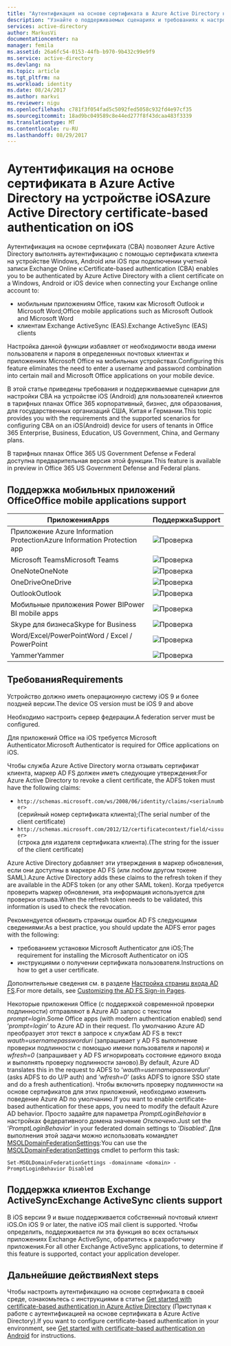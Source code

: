```yaml
---
title: "Аутентификация на основе сертификата в Azure Active Directory на устройстве iOS | Документация Майкрософт"
description: "Узнайте о поддерживаемых сценариях и требованиях к настройке аутентификации на основе сертификата в решениях на устройствах iOS."
services: active-directory
author: MarkusVi
documentationcenter: na
manager: femila
ms.assetid: 26a6fc54-0153-44fb-b970-9b432c99e9f9
ms.service: active-directory
ms.devlang: na
ms.topic: article
ms.tgt_pltfrm: na
ms.workload: identity
ms.date: 08/24/2017
ms.author: markvi
ms.reviewer: nigu
ms.openlocfilehash: c781f3f054fad5c5092fed5058c932fd4e97cf35
ms.sourcegitcommit: 18ad9bc049589c8e44ed277f8f43dcaa483f3339
ms.translationtype: MT
ms.contentlocale: ru-RU
ms.lasthandoff: 08/29/2017
---
```

# <a name="azure-active-directory-certificate-based-authentication-on-ios"></a><span data-ttu-id="178ec-103">Аутентификация на основе сертификата в Azure Active Directory на устройстве iOS</span><span class="sxs-lookup"><span data-stu-id="178ec-103">Azure Active Directory certificate-based authentication on iOS</span></span>

<span data-ttu-id="178ec-104">Аутентификация на основе сертификата (CBA) позволяет Azure Active Directory выполнять аутентификацию с помощью сертификата клиента на устройстве Windows, Android или iOS при подключении учетной записи Exchange Online к:</span><span class="sxs-lookup"><span data-stu-id="178ec-104">Certificate-based authentication (CBA) enables you to be authenticated by Azure Active Directory with a client certificate on a Windows, Android or iOS device when connecting your Exchange online account to:</span></span> 

* <span data-ttu-id="178ec-105">мобильным приложениям Office, таким как Microsoft Outlook и Microsoft Word;</span><span class="sxs-lookup"><span data-stu-id="178ec-105">Office mobile applications such as Microsoft Outlook and Microsoft Word</span></span>   
* <span data-ttu-id="178ec-106">клиентам Exchange ActiveSync (EAS).</span><span class="sxs-lookup"><span data-stu-id="178ec-106">Exchange ActiveSync (EAS) clients</span></span> 

<span data-ttu-id="178ec-107">Настройка данной функции избавляет от необходимости ввода имени пользователя и пароля в определенных почтовых клиентах и приложениях Microsoft Office на мобильных устройствах.</span><span class="sxs-lookup"><span data-stu-id="178ec-107">Configuring this feature eliminates the need to enter a username and password combination into certain mail and Microsoft Office applications on your mobile device.</span></span> 

<span data-ttu-id="178ec-108">В этой статье приведены требования и поддерживаемые сценарии для настройки CBA на устройстве iOS (Android) для пользователей клиентов в тарифных планах Office 365 корпоративный, бизнес, для образования, для государственных организаций США, Китая и Германии.</span><span class="sxs-lookup"><span data-stu-id="178ec-108">This topic provides you with the requirements and the supported scenarios for configuring CBA on an iOS(Android) device for users of tenants in Office 365 Enterprise, Business, Education, US Government, China, and Germany plans.</span></span>

<span data-ttu-id="178ec-109">В тарифных планах Office 365 US Government Defense и Federal доступна предварительная версия этой функции.</span><span class="sxs-lookup"><span data-stu-id="178ec-109">This feature is available in preview in Office 365 US Government Defense and Federal plans.</span></span>




## <a name="office-mobile-applications-support"></a><span data-ttu-id="178ec-110">Поддержка мобильных приложений Office</span><span class="sxs-lookup"><span data-stu-id="178ec-110">Office mobile applications support</span></span>

| <span data-ttu-id="178ec-111">Приложения</span><span class="sxs-lookup"><span data-stu-id="178ec-111">Apps</span></span> | <span data-ttu-id="178ec-112">Поддержка</span><span class="sxs-lookup"><span data-stu-id="178ec-112">Support</span></span> |
| --- | --- |
| <span data-ttu-id="178ec-113">Приложение Azure Information Protection</span><span class="sxs-lookup"><span data-stu-id="178ec-113">Azure Information Protection app</span></span> |![Проверка][1] |
| <span data-ttu-id="178ec-115">Microsoft Teams</span><span class="sxs-lookup"><span data-stu-id="178ec-115">Microsoft Teams</span></span> |![Проверка][1] |
| <span data-ttu-id="178ec-117">OneNote</span><span class="sxs-lookup"><span data-stu-id="178ec-117">OneNote</span></span> |![Проверка][1] |
| <span data-ttu-id="178ec-119">OneDrive</span><span class="sxs-lookup"><span data-stu-id="178ec-119">OneDrive</span></span> |![Проверка][1] |
| <span data-ttu-id="178ec-121">Outlook</span><span class="sxs-lookup"><span data-stu-id="178ec-121">Outlook</span></span> |![Проверка][1] |
| <span data-ttu-id="178ec-123">Мобильные приложения Power BI</span><span class="sxs-lookup"><span data-stu-id="178ec-123">Power BI mobile apps</span></span> |![Проверка][1] |
| <span data-ttu-id="178ec-125">Skype для бизнеса</span><span class="sxs-lookup"><span data-stu-id="178ec-125">Skype for Business</span></span> |![Проверка][1] |
| <span data-ttu-id="178ec-127">Word/Excel/PowerPoint</span><span class="sxs-lookup"><span data-stu-id="178ec-127">Word / Excel / PowerPoint</span></span> |![Проверка][1] |
| <span data-ttu-id="178ec-129">Yammer</span><span class="sxs-lookup"><span data-stu-id="178ec-129">Yammer</span></span> |![Проверка][1] |


## <a name="requirements"></a><span data-ttu-id="178ec-131">Требования</span><span class="sxs-lookup"><span data-stu-id="178ec-131">Requirements</span></span> 

<span data-ttu-id="178ec-132">Устройство должно иметь операционную систему iOS 9 и более поздней версии.</span><span class="sxs-lookup"><span data-stu-id="178ec-132">The device OS version must be iOS 9 and above</span></span> 

<span data-ttu-id="178ec-133">Необходимо настроить сервер федерации.</span><span class="sxs-lookup"><span data-stu-id="178ec-133">A federation server must be configured.</span></span>  

<span data-ttu-id="178ec-134">Для приложений Office на iOS требуется Microsoft Authenticator.</span><span class="sxs-lookup"><span data-stu-id="178ec-134">Microsoft Authenticator is required for Office applications on iOS.</span></span>  

<span data-ttu-id="178ec-135">Чтобы служба Azure Active Directory могла отзывать сертификат клиента, маркер AD FS должен иметь следующие утверждения:</span><span class="sxs-lookup"><span data-stu-id="178ec-135">For Azure Active Directory to revoke a client certificate, the ADFS token must have the following claims:</span></span>  

* `http://schemas.microsoft.com/ws/2008/06/identity/claims/<serialnumber>`  
  <span data-ttu-id="178ec-136">(серийный номер сертификата клиента);</span><span class="sxs-lookup"><span data-stu-id="178ec-136">(The serial number of the client certificate)</span></span> 
* `http://schemas.microsoft.com/2012/12/certificatecontext/field/<issuer>`  
  <span data-ttu-id="178ec-137">(строка для издателя сертификата клиента).</span><span class="sxs-lookup"><span data-stu-id="178ec-137">(The string for the issuer of the client certificate)</span></span> 

<span data-ttu-id="178ec-138">Azure Active Directory добавляет эти утверждения в маркер обновления, если они доступны в маркере AD FS (или любом другом токене SAML).</span><span class="sxs-lookup"><span data-stu-id="178ec-138">Azure Active Directory adds these claims to the refresh token if they are available in the ADFS token (or any other SAML token).</span></span> <span data-ttu-id="178ec-139">Когда требуется проверить маркер обновления, эта информация используется для проверки отзыва.</span><span class="sxs-lookup"><span data-stu-id="178ec-139">When the refresh token needs to be validated, this information is used to check the revocation.</span></span> 

<span data-ttu-id="178ec-140">Рекомендуется обновить страницы ошибок AD FS следующими сведениями:</span><span class="sxs-lookup"><span data-stu-id="178ec-140">As a best practice, you should update the ADFS error pages with the following:</span></span>

* <span data-ttu-id="178ec-141">требованием установки Microsoft Authenticator для iOS;</span><span class="sxs-lookup"><span data-stu-id="178ec-141">The requirement for installing the Microsoft Authenticator on iOS</span></span>
* <span data-ttu-id="178ec-142">инструкциями о получении сертификата пользователя.</span><span class="sxs-lookup"><span data-stu-id="178ec-142">Instructions on how to get a user certificate.</span></span> 

<span data-ttu-id="178ec-143">Дополнительные сведения см. в разделе [Настройка страниц входа AD FS](https://technet.microsoft.com/library/dn280950.aspx).</span><span class="sxs-lookup"><span data-stu-id="178ec-143">For more details, see [Customizing the AD FS Sign-in Pages](https://technet.microsoft.com/library/dn280950.aspx).</span></span>

<span data-ttu-id="178ec-144">Некоторые приложения Office (с поддержкой современной проверки подлинности) отправляют в Azure AD запрос с текстом *prompt=login*.</span><span class="sxs-lookup"><span data-stu-id="178ec-144">Some Office apps (with modern authentication enabled) send ‘*prompt=login*’ to Azure AD in their request.</span></span> <span data-ttu-id="178ec-145">По умолчанию Azure AD преобразует этот текст в запросе к службам AD FS в текст *wauth=usernamepassworduri* (запрашивает у AD FS выполнение проверки подлинности с помощью имени пользователя и пароля) и *wfresh=0* (запрашивает у AD FS игнорировать состояние единого входа и выполнять проверку подлинности заново).</span><span class="sxs-lookup"><span data-stu-id="178ec-145">By default, Azure AD translates this in the request to ADFS to ‘*wauth=usernamepassworduri*’ (asks ADFS to do U/P auth) and ‘*wfresh=0*’ (asks ADFS to ignore SSO state and do a fresh authentication).</span></span> <span data-ttu-id="178ec-146">Чтобы включить проверку подлинности на основе сертификатов для этих приложений, необходимо изменить поведение Azure AD по умолчанию.</span><span class="sxs-lookup"><span data-stu-id="178ec-146">If you want to enable certificate-based authentication for these apps, you need to modify the default Azure AD behavior.</span></span> <span data-ttu-id="178ec-147">Просто задайте для параметра *PromptLoginBehavior* в настройках федеративного домена значение *Отключено*.</span><span class="sxs-lookup"><span data-stu-id="178ec-147">Just set the ‘*PromptLoginBehavior*’ in your federated domain settings to ‘*Disabled*‘.</span></span> <span data-ttu-id="178ec-148">Для выполнения этой задачи можно использовать командлет [MSOLDomainFederationSettings](/powershell/module/msonline/set-msoldomainfederationsettings?view=azureadps-1.0):</span><span class="sxs-lookup"><span data-stu-id="178ec-148">You can use the [MSOLDomainFederationSettings](/powershell/module/msonline/set-msoldomainfederationsettings?view=azureadps-1.0) cmdlet to perform this task:</span></span>

`Set-MSOLDomainFederationSettings -domainname <domain> -PromptLoginBehavior Disabled`
  

## <a name="exchange-activesync-clients-support"></a><span data-ttu-id="178ec-149">Поддержка клиентов Exchange ActiveSync</span><span class="sxs-lookup"><span data-stu-id="178ec-149">Exchange ActiveSync clients support</span></span>
<span data-ttu-id="178ec-150">В iOS версии 9 и выше поддерживается собственный почтовый клиент iOS.</span><span class="sxs-lookup"><span data-stu-id="178ec-150">On iOS 9 or later, the native iOS mail client is supported.</span></span> <span data-ttu-id="178ec-151">Чтобы определить, поддерживается ли эта функция во всех остальных приложениях Exchange ActiveSync, обратитесь к разработчику приложения.</span><span class="sxs-lookup"><span data-stu-id="178ec-151">For all other Exchange ActiveSync applications, to determine if this feature is supported, contact your application developer.</span></span>  


## <a name="next-steps"></a><span data-ttu-id="178ec-152">Дальнейшие действия</span><span class="sxs-lookup"><span data-stu-id="178ec-152">Next steps</span></span>

<span data-ttu-id="178ec-153">Чтобы настроить аутентификацию на основе сертификата в своей среде, ознакомьтесь с инструкциями в статье [Get started with certificate-based authentication in Azure Active Directory](active-directory-certificate-based-authentication-get-started.md) (Приступая к работе с аутентификацией на основе сертификата в Azure Active Directory).</span><span class="sxs-lookup"><span data-stu-id="178ec-153">If you want to configure certificate-based authentication in your environment, see [Get started with certificate-based authentication on Android](active-directory-certificate-based-authentication-get-started.md) for instructions.</span></span>


<!--Image references-->
[1]: ./media/active-directory-certificate-based-authentication-ios/ic195031.png
